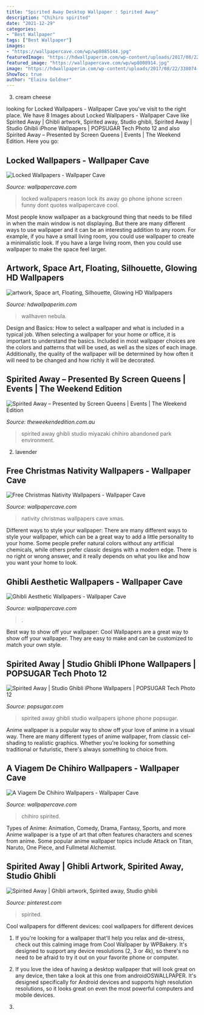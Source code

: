 ```yaml
---
title: "Spirited Away Desktop Wallpaper : Spirited Away"
description: "Chihiro spirited"
date: "2021-12-29"
categories:
- "Best Wallpaper"
tags: ["Best Wallpaper"]
images:
- "https://wallpapercave.com/wp/wp8085144.jpg"
featuredImage: "https://hdwallpaperim.com/wp-content/uploads/2017/08/22/338074-artwork-space_art-floating-silhouette-glowing.jpg"
featured_image: "https://wallpapercave.com/wp/wp8008914.jpg"
image: "https://hdwallpaperim.com/wp-content/uploads/2017/08/22/338074-artwork-space_art-floating-silhouette-glowing.jpg"
ShowToc: true
author: "Elaina Goldner"
---
```



3. cream cheese 

	

		
looking for Locked Wallpapers - Wallpaper Cave you've visit to the right place. We have 8 Images about Locked Wallpapers - Wallpaper Cave like Spirited Away | Ghibli artwork, Spirited away, Studio ghibli, Spirited Away | Studio Ghibli iPhone Wallpapers | POPSUGAR Tech Photo 12 and also Spirited Away – Presented by Screen Queens | Events | The Weekend Edition. Here you go:
		
    
## Locked Wallpapers - Wallpaper Cave

<img loading=lazy src="https://wallpapercave.com/wp/wp2037689.jpg" onerror="this.onerror=null;this.src='https://tse4.mm.bing.net/th?id=OIP.6BiZ7i2hVAJcsIkjBEPMvgHaNJ&amp;pid=15.1';" alt="Locked Wallpapers - Wallpaper Cave">

_Source: wallpapercave.com_

>locked wallpapers reason lock its away go phone iphone screen funny dont quotes wallpapercave cool. 

	

Most people know wallpaper as a background thing that needs to be filled in when the main window is not displaying. But there are many different ways to use wallpaper and it can be an interesting addition to any room. For example, if you have a small living room, you could use wallpaper to create a minimalistic look. If you have a large living room, then you could use wallpaper to make the space feel larger.

    
## Artwork, Space Art, Floating, Silhouette, Glowing HD Wallpapers

<img loading=lazy src="https://hdwallpaperim.com/wp-content/uploads/2017/08/22/338074-artwork-space_art-floating-silhouette-glowing.jpg" onerror="this.onerror=null;this.src='https://tse2.mm.bing.net/th?id=OIP.lo-gGi-68qsewaxxC-T0lAHaEM&amp;pid=15.1';" alt="artwork, Space art, Floating, Silhouette, Glowing HD Wallpapers">

_Source: hdwallpaperim.com_

>wallhaven nebula. 

	

Design and Basics: How to select a wallpaper and what is included in a typical job.
When selecting a wallpaper for your home or office, it is important to understand the basics. Included in most wallpaper choices are the colors and patterns that will be used, as well as the sizes of each image. Additionally, the quality of the wallpaper will be determined by how often it will need to be changed and how richly it will be decorated.

    
## Spirited Away – Presented By Screen Queens | Events | The Weekend Edition

<img loading=lazy src="https://media.theweekendedition.com.au/wp-content/uploads/2017/07/spiritedaway1.jpg" onerror="this.onerror=null;this.src='https://tse1.mm.bing.net/th?id=OIP.1cqC8RX_XgjwBtihhT7g1AHaEA&amp;pid=15.1';" alt="Spirited Away – Presented by Screen Queens | Events | The Weekend Edition">

_Source: theweekendedition.com.au_

>spirited away ghibli studio miyazaki chihiro abandoned park environment. 

	

2. lavender 

    
## Free Christmas Nativity Wallpapers - Wallpaper Cave

<img loading=lazy src="https://wallpapercave.com/wp/vVEF08G.jpg" onerror="this.onerror=null;this.src='https://tse4.mm.bing.net/th?id=OIP.maUqDETbnpN-F6XUAFLp0QHaFj&amp;pid=15.1';" alt="Free Christmas Nativity Wallpapers - Wallpaper Cave">

_Source: wallpapercave.com_

>nativity christmas wallpapers cave xmas. 

	

Different ways to style your wallpaper:
There are many different ways to style your wallpaper, which can be a great way to add a little personality to your home. Some people prefer natural colors without any artificial chemicals, while others prefer classic designs with a modern edge. There is no right or wrong answer, and it really depends on what you like and how you want your home to look.

    
## Ghibli Aesthetic Wallpapers - Wallpaper Cave

<img loading=lazy src="https://wallpapercave.com/wp/wp8085144.jpg" onerror="this.onerror=null;this.src='https://tse2.mm.bing.net/th?id=OIP.k2MOCiBtzJQnp4eAmUBRkQHaKl&amp;pid=15.1';" alt="Ghibli Aesthetic Wallpapers - Wallpaper Cave">

_Source: wallpapercave.com_

>. 

	

Best way to show off your wallpaper:
Cool Wallpapers are a great way to show off your wallpaper. They are easy to make and can be customized to match your own style.

    
## Spirited Away | Studio Ghibli IPhone Wallpapers | POPSUGAR Tech Photo 12

<img loading=lazy src="https://media1.popsugar-assets.com/files/thumbor/F7zsWqOrnHInUjBYzV4ngTyI6a0/fit-in/1024x1024/filters:format_auto-!!-:strip_icc-!!-/2016/02/10/897/n/1922507/4d864f3c3c002fef_L70E7yL/i/Spirited-Away.jpg" onerror="this.onerror=null;this.src='https://tse1.mm.bing.net/th?id=OIP.wa6Xt2Z6Q-EX_cLHilsjEgHaLV&amp;pid=15.1';" alt="Spirited Away | Studio Ghibli iPhone Wallpapers | POPSUGAR Tech Photo 12">

_Source: popsugar.com_

>spirited away ghibli studio wallpapers iphone phone popsugar. 

	

Anime wallpaper is a popular way to show off your love of anime in a visual way. There are many different types of anime wallpaper, from classic cel-shading to realistic graphics. Whether you're looking for something traditional or futuristic, there's always something to choice from.

    
## A Viagem De Chihiro Wallpapers - Wallpaper Cave

<img loading=lazy src="https://wallpapercave.com/wp/wp8008914.jpg" onerror="this.onerror=null;this.src='https://tse1.mm.bing.net/th?id=OIP.QJkklTyj4d_XT_39YHrgYAHaNJ&amp;pid=15.1';" alt="A Viagem De Chihiro Wallpapers - Wallpaper Cave">

_Source: wallpapercave.com_

>chihiro spirited. 

	

Types of Anime: Animation, Comedy, Drama, Fantasy, Sports, and more
Anime wallpaper is a type of art that often features characters and scenes from anime. Some popular anime wallpaper topics include Attack on Titan, Naruto, One Piece, and Fullmetal Alchemist.

    
## Spirited Away | Ghibli Artwork, Spirited Away, Studio Ghibli

<img loading=lazy src="https://i.pinimg.com/736x/1e/df/95/1edf951087776d4b014aadab5c71f3de.jpg" onerror="this.onerror=null;this.src='https://tse3.mm.bing.net/th?id=OIP.m8XycPBbRepzea4IQooBWgHaNK&amp;pid=15.1';" alt="Spirited Away | Ghibli artwork, Spirited away, Studio ghibli">

_Source: pinterest.com_

>spirited. 

	

Cool wallpapers for different devices:
cool wallpapers for different devices 

1. If you're looking for a wallpaper that'll help you relax and de-stress, check out this calming image from Cool Wallpaper by WPBakery. It's designed to support any device resolutions (2, 3 or 4k), so there's no need to be afraid to try it out on your favorite phone or computer.

2. If you love the idea of having a desktop wallpaper that will look great on any device, then take a look at this one from androidOSWALLPAPER. It's designed specifically for Android devices and supports high resolution resolutions, so it looks great on even the most powerful computers and mobile devices.

3.

